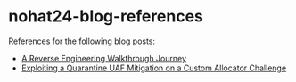 # nohat24-blog-references

References for the following blog posts:
- [A Reverse Engineering Walkthrough Journey](https://blog.hacktivesecurity.com/index.php/2024/11/04/a-reverse-engineering-walkthrough-journey/)
- [Exploiting a Quarantine UAF Mitigation on a Custom Allocator Challenge](https://blog.hacktivesecurity.com/index.php/2024/11/12/exploiting-a-quarantine-uaf-mitigation-on-a-custom-allocator-challenge/)
